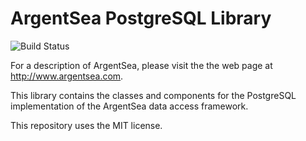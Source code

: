 ﻿# ArgentSea PostgreSQL Library

![Build Status](https://dev.azure.com/musiq-org/ArgentSea/_apis/build/status/ArgentSea-Pg)

For a description of ArgentSea, please visit the the web page at http://www.argentsea.com.

This library contains the classes and components for the PostgreSQL implementation of the ArgentSea data access framework.

This repository uses the MIT license.